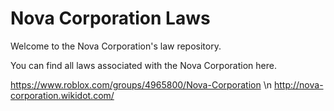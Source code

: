 # Nova Corporation Laws
Welcome to the Nova Corporation's law repository.

You can find all laws associated with the Nova Corporation here.

https://www.roblox.com/groups/4965800/Nova-Corporation \n
http://nova-corporation.wikidot.com/
